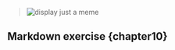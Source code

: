 ﻿
>![display](https://i.imgflip.com/9xzyey.jpg)
>just a meme




















## Markdown exercise {chapter10}
